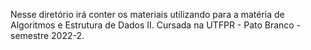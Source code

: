 Nesse diretório irá conter os materiais utilizando para a matéria de Algoritmos e Estrutura de Dados II. Cursada na UTFPR - Pato Branco - semestre 2022-2.